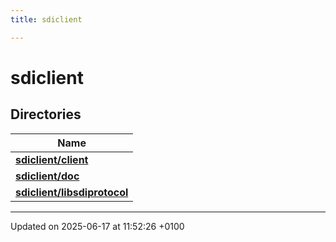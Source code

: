 ```yaml
---
title: sdiclient

---
```


# sdiclient



## Directories

| Name           |
| -------------- |
| **[sdiclient/client](dir_64d02063c70c5c9b1f1dea0f7cacc02a.md#dir-sdiclient/client)**  |
| **[sdiclient/doc](dir_84a77ca2f33f9bcad025f71f221e169b.md#dir-sdiclient/doc)**  |
| **[sdiclient/libsdiprotocol](dir_36b98f307880f17766d73e6cc4503277.md#dir-sdiclient/libsdiprotocol)**  |






-------------------------------

Updated on 2025-06-17 at 11:52:26 +0100
